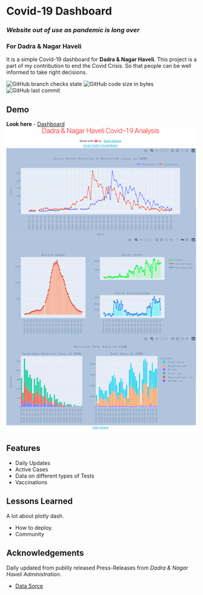 # Covid-19 Dashboard
### *Website out of use as pandemic is long over*
### For Dadra & Nagar Haveli
It is a simple Covid-19 dashboard for **Dadra & Nagar Haveli**.
This project is a part of my contribution to end the Covid Crisis.
So that people can be well informed to take right decisions.

![GitHub branch checks state](https://img.shields.io/github/checks-status/aloner-pro/Covid-19-Dashboard/master)
![GitHub code size in bytes](https://img.shields.io/github/languages/code-size/aloner-pro/Covid-19-Dashboard)
![GitHub last commit](https://img.shields.io/github/last-commit/aloner-pro/Covid-19-Dashboard)

## Demo

**Look here** - [Dashboard](https://aloner01.pythonanywhere.com/)
![Mobile Pic](https://github.com/aloner-pro/Covid-19-Dashboard/blob/master/web.png?raw=true)

  
## Features

- Daily Updates
- Active Cases
- Data on different types of Tests
- Vaccinations

  
## Lessons Learned

A lot about plotly dash.
- How to deploy.
- Community
  
## Acknowledgements

Daily updated from publily released Press-Releases from _Dadra & Nagar Haveli Administration_.
 - [Data Sorce](https://dnh.gov.in/category/press-release/)
 
  
